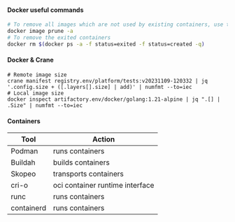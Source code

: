 
#### Docker useful commands
```bash
# To remove all images which are not used by existing containers, use the `-a` flag:
docker image prune -a
# To remove the exited containers
docker rm $(docker ps -a -f status=exited -f status=created -q)
```

#### Docker & Crane

```shell
# Remote image size
crane manifest registry.env/platform/tests:v20231109-120332 | jq '.config.size + ([.layers[].size] | add)' | numfmt --to=iec
# Local image size
docker inspect artifactory.env/docker/golang:1.21-alpine | jq ".[] | .Size" | numfmt --to=iec
```

#### Containers
| Tool | Action |
|---|---|
| Podman | runs containers |
| Buildah | builds containers |
| Skopeo | transports containers |
| cri-o | oci container runtime interface |
| runc | runs containers |
| containerd | runs containers |

